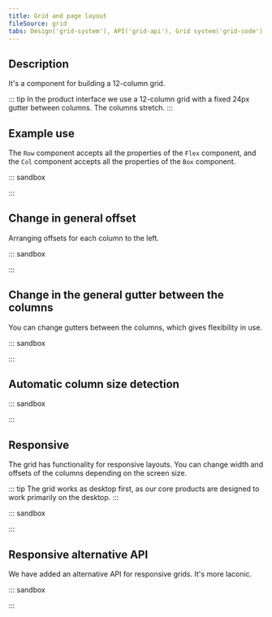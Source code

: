 ```yaml
---
title: Grid and page layout
fileSource: grid
tabs: Design('grid-system'), API('grid-api'), Grid system('grid-code'), Changelog('grid-changelog')
---
```


## Description

It's a component for building a 12-column grid.

::: tip
In the product interface we use a 12-column grid with a fixed 24px gutter between columns. The columns stretch.
:::

## Example use

The `Row` component accepts all the properties of the `Flex` component, and the `Col` component accepts all the properties of the `Box` component.

::: sandbox

<script lang="tsx">
  export Demo from './examples/example-use.tsx';
</script>

:::

## Change in general offset

Arranging offsets for each column to the left.

::: sandbox

<script lang="tsx">
  export Demo from './examples/change-in-general-offset.tsx';
</script>

:::

## Change in the general gutter between the columns

You can change gutters between the columns, which gives flexibility in use.

::: sandbox

<script lang="tsx">
  export Demo from './examples/change-in-the-general-gutter-between-the-columns.tsx';
</script>

:::

## Automatic column size detection

::: sandbox

<script lang="tsx">
  export Demo from './examples/automatic-column-size-detection.tsx';
</script>

:::

## Responsive

The grid has functionality for responsive layouts. You can change width and offsets of the columns depending on the screen size.

::: tip
The grid works as desktop first, as our core products are designed to work primarily on the desktop.
:::

::: sandbox

<script lang="tsx">
  export Demo from './examples/responsive.tsx';
</script>

:::

## Responsive alternative API

We have added an alternative API for responsive grids. It's more laconic.

::: sandbox

<script lang="tsx">
  export Demo from './examples/responsive-alternative-api.tsx';
</script>

:::
